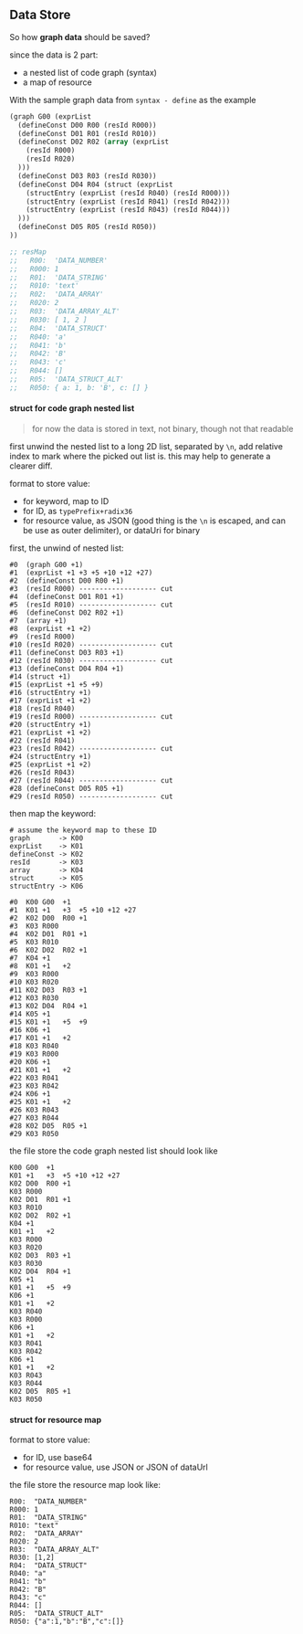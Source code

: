 ## Data Store 

So how **graph data** should be saved?

since the data is 2 part:
- a nested list of code graph (syntax)
- a map of resource

With the sample graph data from `syntax - define` as the example
```lisp
(graph G00 (exprList
  (defineConst D00 R00 (resId R000))
  (defineConst D01 R01 (resId R010))
  (defineConst D02 R02 (array (exprList
    (resId R000)
    (resId R020)
  )))
  (defineConst D03 R03 (resId R030))
  (defineConst D04 R04 (struct (exprList 
    (structEntry (exprList (resId R040) (resId R000)))
    (structEntry (exprList (resId R041) (resId R042)))
    (structEntry (exprList (resId R043) (resId R044)))
  )))
  (defineConst D05 R05 (resId R050))
))

;; resMap
;;   R00:  'DATA_NUMBER'
;;   R000: 1
;;   R01:  'DATA_STRING'
;;   R010: 'text'
;;   R02:  'DATA_ARRAY'
;;   R020: 2
;;   R03:  'DATA_ARRAY_ALT'
;;   R030: [ 1, 2 ]
;;   R04:  'DATA_STRUCT'
;;   R040: 'a'
;;   R041: 'b'
;;   R042: 'B'
;;   R043: 'c'
;;   R044: []
;;   R05:  'DATA_STRUCT_ALT'
;;   R050: { a: 1, b: 'B', c: [] }
```

#### struct for code graph nested list

> for now the data is stored in text, not binary, though not that readable

first unwind the nested list to a long 2D list, separated by `\n`,
add relative index to mark where the picked out list is.
this may help to generate a clearer diff.

format to store value:
- for keyword, map to ID
- for ID, as `typePrefix+radix36`
- for resource value, as JSON (good thing is the `\n` is escaped, and can be use as outer delimiter), or dataUri for binary

first, the unwind of nested list:
```
#0  (graph G00 +1)
#1  (exprList +1 +3 +5 +10 +12 +27)
#2  (defineConst D00 R00 +1)
#3  (resId R000) ------------------- cut
#4  (defineConst D01 R01 +1)
#5  (resId R010) ------------------- cut
#6  (defineConst D02 R02 +1)
#7  (array +1)
#8  (exprList +1 +2)
#9  (resId R000)
#10 (resId R020) ------------------- cut
#11 (defineConst D03 R03 +1)
#12 (resId R030) ------------------- cut
#13 (defineConst D04 R04 +1)
#14 (struct +1)
#15 (exprList +1 +5 +9)
#16 (structEntry +1)
#17 (exprList +1 +2)
#18 (resId R040)
#19 (resId R000) ------------------- cut
#20 (structEntry +1)
#21 (exprList +1 +2)
#22 (resId R041)
#23 (resId R042) ------------------- cut
#24 (structEntry +1)
#25 (exprList +1 +2)
#26 (resId R043)
#27 (resId R044) ------------------- cut
#28 (defineConst D05 R05 +1)
#29 (resId R050) ------------------- cut
```

then map the keyword:
```
# assume the keyword map to these ID
graph       -> K00
exprList    -> K01
defineConst -> K02
resId       -> K03
array       -> K04
struct      -> K05
structEntry -> K06

#0  K00 G00  +1
#1  K01 +1   +3  +5 +10 +12 +27
#2  K02 D00  R00 +1
#3  K03 R000
#4  K02 D01  R01 +1
#5  K03 R010
#6  K02 D02  R02 +1
#7  K04 +1
#8  K01 +1   +2
#9  K03 R000
#10 K03 R020
#11 K02 D03  R03 +1
#12 K03 R030
#13 K02 D04  R04 +1
#14 K05 +1
#15 K01 +1   +5  +9
#16 K06 +1
#17 K01 +1   +2
#18 K03 R040
#19 K03 R000
#20 K06 +1
#21 K01 +1   +2
#22 K03 R041
#23 K03 R042
#24 K06 +1
#25 K01 +1   +2
#26 K03 R043
#27 K03 R044
#28 K02 D05  R05 +1
#29 K03 R050
```

the file store the code graph nested list should look like
```
K00 G00  +1
K01 +1   +3  +5 +10 +12 +27
K02 D00  R00 +1
K03 R000
K02 D01  R01 +1
K03 R010
K02 D02  R02 +1
K04 +1
K01 +1   +2
K03 R000
K03 R020
K02 D03  R03 +1
K03 R030
K02 D04  R04 +1
K05 +1
K01 +1   +5  +9
K06 +1
K01 +1   +2
K03 R040
K03 R000
K06 +1
K01 +1   +2
K03 R041
K03 R042
K06 +1
K01 +1   +2
K03 R043
K03 R044
K02 D05  R05 +1
K03 R050
```


#### struct for resource map

format to store value:
- for ID, use base64
- for resource value, use JSON or JSON of dataUrl

the file store the resource map look like:
```
R00:  "DATA_NUMBER"
R000: 1
R01:  "DATA_STRING"
R010: "text"
R02:  "DATA_ARRAY"
R020: 2
R03:  "DATA_ARRAY_ALT"
R030: [1,2]
R04:  "DATA_STRUCT"
R040: "a"
R041: "b"
R042: "B"
R043: "c"
R044: []
R05:  "DATA_STRUCT_ALT"
R050: {"a":1,"b":"B","c":[]}
```
